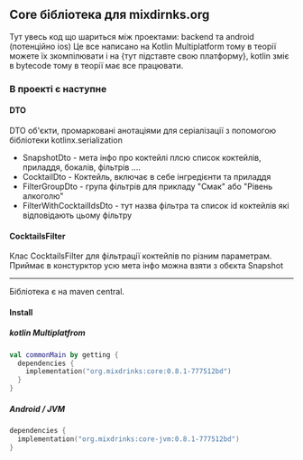 ## Core бібліотека для mixdirnks.org

Тут увесь код що шариться між проектами: backend та android (потенційно ios)
Це все написано на Kotlin Multiplatform тому в теорії можете їх зкомпілювати і на {тут підставте свою платформу},
kotlin зміє в bytecode тому в теорії має все працювати.

### В проекті є наступне

#### DTO

DTO об'єкти, промарковані анотаціями для серіалізації з попомогою бібліотеки kotlinx.serialization

- SnapshotDto - мета інфо про коктейлі плсю список коктейлів, приладдя, бокалів, фільтрів ....
- CocktailDto - Коктейль, включає в себе інгредієнти та приладдя
- FilterGroupDto - група фільтрів для прикладу "Смак" або "Рівень алкоголю"
- FilterWithCocktailIdsDto - тут назва фільтра та список id коктейлів які відповідають цьому фільтру

#### CocktailsFilter

Клас CocktailsFilter для фільтрації коктейлів по різним параметрам.
Приймає в констурктор усю мета інфо можна взяти з обєкта Snapshot

---

Бібліотека є на maven central.

#### Install
##### kotlin Multiplatfrom
```kotlin
val commonMain by getting {
  dependencies {
    implementation("org.mixdrinks:core:0.8.1-777512bd")
  }
}
```

##### Android / JVM
```kotlin
dependencies {
  implementation("org.mixdrinks:core-jvm:0.8.1-777512bd")
}
```
